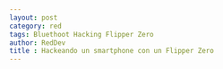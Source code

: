 ```yaml
---
layout: post
category: red
tags: Bluethoot Hacking Flipper Zero 
author: RedDev
title : Hackeando un smartphone con un Flipper Zero
---
```

